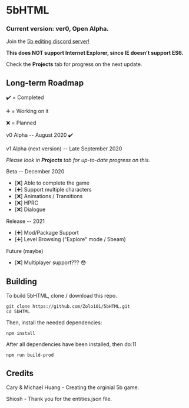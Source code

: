 # 5bHTML
### Current version: **ver0, Open Alpha.**

Join the [5b editing discord server!](https://discord.gg/qtePFSH)

**This does NOT support Internet Explorer, since IE doesn't support ES6.**

Check the **Projects** tab for progress on the next update.

## Long-term Roadmap

:heavy_check_mark: = Completed

:heavy_plus_sign: = Working on it

:x: = Planned

v0 Alpha -- August 2020 :heavy_check_mark:

v1 Alpha (next version) -- Late September 2020

*Please look in **Projects** tab for up-to-date progress on this.*

Beta -- December 2020
- [:x:] Able to complete the game
- [:heavy_plus_sign:] Support multiple characters
- [:x:] Animations / Transitions
- [:x:] HPRC
- [:x:] Dialogue

Release -- 2021
- [:heavy_plus_sign:] Mod/Package Support
- [:heavy_plus_sign:] Level Browsing ("Explore" mode / 5beam)

Future (maybe)
- [:x:] Multiplayer support??? :flushed:

## Building

To build 5bHTML, clone / download this repo.

```
git clone https://github.com/Zolo101/5bHTML.git
cd 5bHTML
```

Then, install the needed dependencies:

`npm install`

After all dependencies have been installed, then do:11

`npm run build-prod`

## Credits

Cary & Michael Huang - Creating the orginial 5b game.

Shiosh - Thank you for the entities.json file.